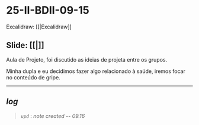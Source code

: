 # 25-II-BDII-09-15

Excalidraw: [[|Excalidraw]]

## Slide: [[|]]

Aula de Projeto, foi discutido as ideias de projeta entre os grupos.

Minha dupla e eu decidimos fazer algo relacionado à saúde, iremos focar no conteúdo de gripe.

---

## ***log***

> *`upd`* : *note created -- 09.16*